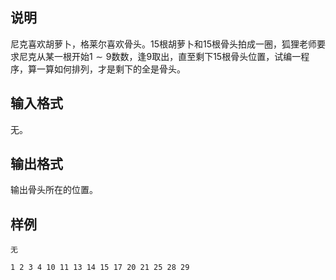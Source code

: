 <h2>说明</h2>

尼克喜欢胡萝卜，格莱尔喜欢骨头。$15$根胡萝卜和$15$根骨头拍成一圈，狐狸老师要求尼克从某一根开始$1\sim 9$数数，逢$9$取出，直至剩下$15$根骨头位置，试编一程序，算一算如何排列，才是剩下的全是骨头。
<h2>输入格式</h2>

无。

<h2>输出格式</h2>

输出骨头所在的位置。

<h2>样例</h2>
<pre><code class="language-input1">无</code></pre><pre><code class="language-output1">1 2 3 4 10 11 13 14 15 17 20 21 25 28 29</code></pre>

